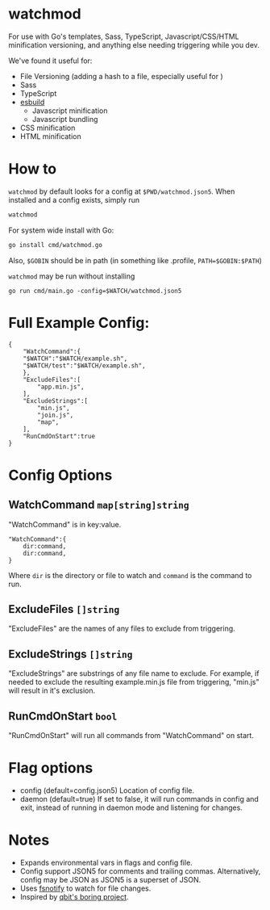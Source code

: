 # watchmod
For use with Go's templates, Sass, TypeScript, Javascript/CSS/HTML minification
versioning, and anything else needing triggering while you dev.

We've found it useful for:

- File Versioning (adding a hash to a file, especially useful for )
- Sass
- TypeScript
- [esbuild][esbuild]
  - Javascript minification
  - Javascript bundling
- CSS minification
- HTML minification


# How to
`watchmod` by default looks for a config at `$PWD/watchmod.json5`.  When
installed and a config exists, simply run

```sh
watchmod
```


For system wide install with Go:

```sh
go install cmd/watchmod.go
```

Also, `$GOBIN` should be in path (in something like .profile,
`PATH=$GOBIN:$PATH`)

`watchmod` may be run without installing
```
go run cmd/main.go -config=$WATCH/watchmod.json5
```


# Full Example Config:
```json5
{
	"WatchCommand":{
	"$WATCH":"$WATCH/example.sh",
	"$WATCH/test":"$WATCH/example.sh",
	},
	"ExcludeFiles":[
		"app.min.js",
	],
	"ExcludeStrings":[
		"min.js",
		"join.js",
		"map",
	],
	"RunCmdOnStart":true
}
```

# Config Options
## WatchCommand `map[string]string`
"WatchCommand" is in key:value.  

```json5
"WatchCommand":{
	dir:command,
	dir:command,
}
```

Where `dir` is the directory or file to watch and `command` is the
command to run. 

## ExcludeFiles `[]string`
"ExcludeFiles" are the names of any files to exclude from triggering.  

## ExcludeStrings `[]string`
"ExcludeStrings" are substrings of any file name to exclude.  For example, if
needed to exclude the resulting example.min.js file from triggering, "min.js"
will result in it's exclusion.  

## RunCmdOnStart `bool`
"RunCmdOnStart" will run all commands from "WatchCommand" on start. 


# Flag options
- config     (default=config.json5) Location of config file.  
- daemon     (default=true) If set to false, it will run commands in config and
              exit, instead of running in daemon mode and listening for changes.   


# Notes
- Expands environmental vars in flags and config file.  
- Config support JSON5 for comments and trailing commas.  Alternatively, config
  may be JSON as JSON5 is a superset of JSON.  
- Uses [fsnotify][fsnotify] to watch for file changes.  
- Inspired by [qbit's boring project](https://github.com/qbit/boring).  


[esbuild]: https://esbuild.github.io/
[fsnotify]: https://github.com/fsnotify/fsnotify